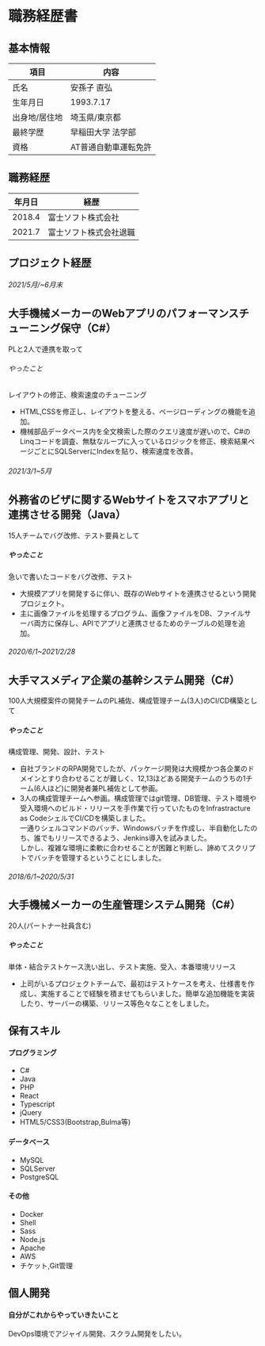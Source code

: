 # 職務経歴書
## 基本情報

|項目|内容|
|----|----|
|氏名|安孫子 直弘|
|生年月日|1993.7.17|
|出身地/居住地|埼玉県/東京都|
|最終学歴|早稲田大学 法学部|
|資格|AT普通自動車運転免許|

## 職務経歴

|年月日|経歴|
|----|----|
|2018.4|富士ソフト株式会社|
|2021.7|富士ソフト株式会社退職|


## プロジェクト経歴
###### 2021/5月/~6月末
## 大手機械メーカーのWebアプリのパフォーマンスチューニング保守（C#）
PLと2人で連携を取って
###### やったこと
レイアウトの修正、検索速度のチューニング  
* HTML,CSSを修正し、レイアウトを整える、ページローディングの機能を追加。  
* 機械部品データベース内を全文検索した際のクエリ速度が遅いので、C#のLinqコードを調査、無駄なループに入っているロジックを修正、検索結果ページごとにSQLServerにIndexを貼り、検索速度を改善。


###### 2021/3/1~5月
## 外務省のビザに関するWebサイトをスマホアプリと連携させる開発（Java）
15人チームでバグ改修、テスト要員として
##### やったこと
急いで書いたコードをバグ改修、テスト    
* 大規模アプリを開発するに伴い、既存のWebサイトを連携させるという開発プロジェクト。
* 主に画像ファイルを処理するプログラム、画像ファイルをDB、ファイルサーバ両方に保存し、APIでアプリと連携させるためのテーブルの処理を追加。

###### 2020/6/1~2021/2/28
## 大手マスメディア企業の基幹システム開発（C#）
100人大規模案件の開発チームのPL補佐、構成管理チーム(3人)のCI/CD構築として
##### やったこと
構成管理、開発、設計、テスト
* 自社ブランドのRPA開発でしたが、パッケージ開発は大規模かつ各企業のドメインとすり合わせることが難しく、12,13ほどある開発チームのうちの1チーム(6人ほど)に開発者兼PL補佐として参画。  
* 3人の構成管理チームへ参画。構成管理ではgit管理、DB管理、テスト環境や受入環境へのビルド・リリースを手作業で行っていたものをInfrastracture as CodeシェルでCI/CDを構築しました。  
一通りシェルコマンドのバッチ、Windowsバッチを作成し、半自動化したのち、誰でもリリースできるよう、Jenkins導入を試みました。  
しかし、複雑な環境に柔軟に合わせることが困難と判断し、諦めてスクリプトでバッチを管理するということにしました。


###### 2018/6/1~2020/5/31
## 大手機械メーカーの生産管理システム開発（C#）
20人(パートナー社員含む)
##### やったこと
単体・結合テストケース洗い出し、テスト実施、受入、本番環境リリース
* 上司がいるプロジェクトチームで、最初はテストケースを考え、仕様書を作成し、実施することで経験を積ませてもらいました。簡単な追加機能を実装したり、サーバーの構築、リリース等色々なことをしました。


## 保有スキル
#### プログラミング
* C# 
* Java
* PHP
* React
* Typescript
* jQuery
* HTML5/CSS3(Bootstrap,Bulma等)

#### データベース
* MySQL
* SQLServer
* PostgreSQL

#### その他
* Docker
* Shell
* Sass
* Node.js
* Apache
* AWS
* チケット,Git管理

## 個人開発


#### 自分がこれからやっていきたいこと
DevOps環境でアジャイル開発、スクラム開発をしたい。